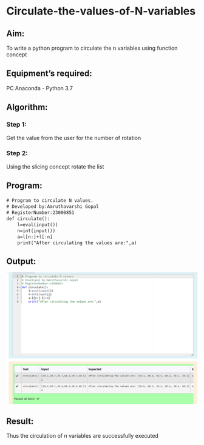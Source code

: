 # Circulate-the-values-of-N-variables
## Aim:
To write a python program to circulate the n variables using function concept
## Equipment’s required:
PC
Anaconda - Python 3.7
## Algorithm: 
### Step 1:  
Get the value from the user for the number of rotation
### Step 2:
Using the slicing concept rotate the list

## Program:
```
# Program to circulate N values.
# Developed by:Amruthavarshi Gopal 
# RegisterNumber:23000851
def circulate():
    l=eval(input())
    n=int(input())
    a=l[n:]+l[:n]
    print("After circulating the values are:",a)
```

## Output:

![Alt text](circulating.png)

## Result:
Thus the circulation of n variables are successfully executed

